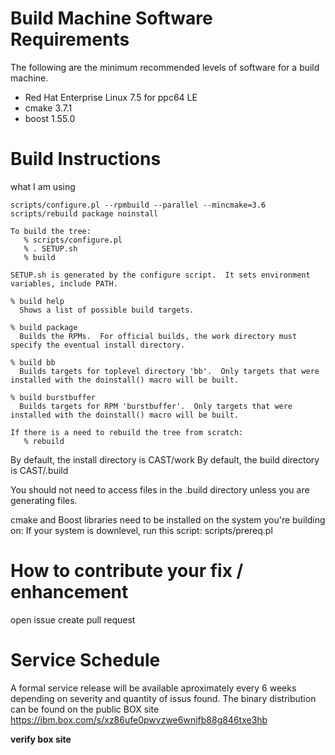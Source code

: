 # Build Machine Software Requirements

The following are the minimum recommended levels of software for a build machine.

- Red Hat Enterprise Linux 7.5 for ppc64 LE
- cmake 3.7.1
- boost 1.55.0

# Build Instructions

what I am using
```
scripts/configure.pl --rpmbuild --parallel --mincmake=3.6
scripts/rebuild package noinstall
```
```
To build the tree:
   % scripts/configure.pl
   % . SETUP.sh
   % build

SETUP.sh is generated by the configure script.  It sets environment variables, include PATH.

% build help
  Shows a list of possible build targets.

% build package
  Builds the RPMs.  For official builds, the work directory must specify the eventual install directory.  

% build bb
  Builds targets for toplevel directory 'bb'.  Only targets that were installed with the doinstall() macro will be built.  

% build burstbuffer
  Builds targets for RPM 'burstbuffer'.  Only targets that were installed with the doinstall() macro will be built.  

If there is a need to rebuild the tree from scratch:
   % rebuild

```
By default, the install directory is CAST/work
By default, the build directory is CAST/.build

You should not need to access files in the .build directory unless you are generating files.

cmake and Boost libraries need to be installed on the system you're building on:
      If your system is downlevel, run this script:
           scripts/prereq.pl 

# How to contribute your fix / enhancement

open issue
create pull request

# Service Schedule

A formal service release will be available aproximately every 6 weeks depending on severity and quantity of issus found. The binary distribution can be found on the public BOX site  https://ibm.box.com/s/xz86ufe0pwvzwe6wnjfb88g846txe3hb

**verify box site**
